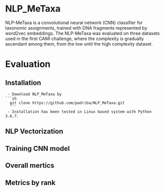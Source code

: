 # NLP_MeTaxa
NLP-MeTaxa is a convolutional neural network (CNN) classifier for taxonomic assignments, trained with DNA fragments represented by word2vec embeddings.
The NLP-MeTaxa was evaluated on three datasets used in the first CAMI challenge, where the complexity is gradually ascendant among them, from the low until the high complexity dataset.

# Evaluation
  ## Installation
  
     - Download NLP_MeTaxa by 
    ```sh
      git clone https://github.com/padriba/NLP_MeTaxa.git
      ```
     - Installation has been tested in Linux based system with Python 3.6.7.
  
  ## NLP Vectorization
  ## Training CNN model
  ## Overall mertics
  ## Metrics by rank
